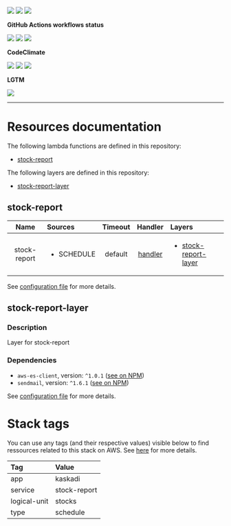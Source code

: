 ![](https://img.shields.io/github/package-json/v/kaskadi/stock-report)
![](https://img.shields.io/badge/code--style-standard-blue)
![](https://img.shields.io/github/license/kaskadi/stock-report?color=blue)

**GitHub Actions workflows status**

[![](https://img.shields.io/github/workflow/status/kaskadi/stock-report/deploy?label=deployed&logo=Amazon%20AWS)](https://github.com/kaskadi/stock-report/actions?query=workflow%3Adeploy)
[![](https://img.shields.io/github/workflow/status/kaskadi/stock-report/build?label=build&logo=mocha)](https://github.com/kaskadi/stock-report/actions?query=workflow%3Abuild)
[![](https://img.shields.io/github/workflow/status/kaskadi/stock-report/syntax-check?label=syntax-check&logo=serverless)](https://github.com/kaskadi/stock-report/actions?query=workflow%3Asyntax-check)

**CodeClimate**

[![](https://img.shields.io/codeclimate/maintainability/kaskadi/stock-report?label=maintainability&logo=Code%20Climate)](https://codeclimate.com/github/kaskadi/stock-report)
[![](https://img.shields.io/codeclimate/tech-debt/kaskadi/stock-report?label=technical%20debt&logo=Code%20Climate)](https://codeclimate.com/github/kaskadi/stock-report)
[![](https://img.shields.io/codeclimate/coverage/kaskadi/stock-report?label=test%20coverage&logo=Code%20Climate)](https://codeclimate.com/github/kaskadi/stock-report)

**LGTM**

[![](https://img.shields.io/lgtm/grade/javascript/github/kaskadi/stock-report?label=code%20quality&logo=LGTM)](https://lgtm.com/projects/g/kaskadi/stock-report/?mode=list&logo=LGTM)

<!-- You can add badges inside of this section if you'd like -->

****

<!-- automatically generated documentation will be placed in here -->
# Resources documentation

The following lambda functions are defined in this repository:
- [stock-report](#stock-report)

The following layers are defined in this repository:
- [stock-report-layer](#stock-report-layer)

## stock-report <a name="stock-report"></a>

|     Name     | Sources                    | Timeout |            Handler           | Layers                                                      |
| :----------: | :------------------------- | :-----: | :--------------------------: | :---------------------------------------------------------- |
| stock-report | <ul><li>SCHEDULE</li></ul> | default | [handler](./stock-report.js) | <ul><li>[stock-report-layer](#stock-report-layer)</li></ul> |

See [configuration file](./serverless.yml) for more details.

## stock-report-layer <a name="stock-report-layer"></a>

### Description

Layer for stock-report

### Dependencies

- `aws-es-client`, version: `^1.0.1` ([see on NPM](https://www.npmjs.com/package/aws-es-client))
- `sendmail`, version: `^1.6.1` ([see on NPM](https://www.npmjs.com/package/sendmail))

See [configuration file](./serverless.yml) for more details.

# Stack tags

You can use any tags (and their respective values) visible below to find ressources related to this stack on AWS. See [here](https://docs.amazonaws.cn/en_us/AWSCloudFormation/latest/UserGuide/aws-properties-resource-tags.html) for more details.

| Tag          | Value        |
| :----------- | :----------- |
| app          | kaskadi      |
| service      | stock-report |
| logical-unit | stocks       |
| type         | schedule     |
<!-- automatically generated documentation will be placed in here -->

<!-- You can customize this template as you'd like! -->